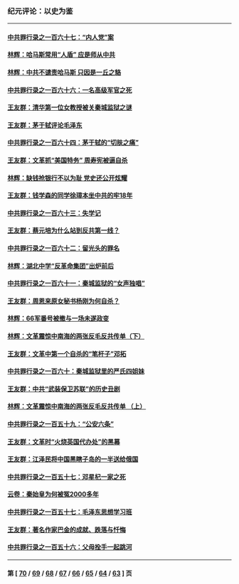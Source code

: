 ### 纪元评论：以史为鉴
---
#### [中共罪行录之一百六十七：“内人党”案](../../pages/nsc1028/n14096982.md) 
#### [林辉：哈马斯常用“人盾” 应是师从中共](../../pages/nsc1028/n14095420.md) 
#### [林辉：中共不谴责哈马斯 只因是一丘之貉](../../pages/nsc1028/n14094661.md) 
#### [中共罪行录之一百六十六：一名高级军官之死](../../pages/nsc1028/n14093625.md) 
#### [王友群：清华第一位女教授被关秦城监狱之谜](../../pages/nsc1028/n14093343.md) 
#### [王友群：茅于轼评论毛泽东](../../pages/nsc1028/n14092488.md) 
#### [中共罪行录之一百六十四：茅于轼的“切肤之痛”](../../pages/nsc1028/n14090183.md) 
#### [王友群：文革抓“美国特务” 周寿宪被逼自杀](../../pages/nsc1028/n14089941.md) 
#### [林辉：缺钱抢银行不以为耻 党史还公开炫耀](../../pages/nsc1028/n14089054.md) 
#### [王友群：钱学森的同学徐璋本坐中共的牢18年](../../pages/nsc1028/n14089123.md) 
#### [中共罪行录之一百六十三：失学记](../../pages/nsc1028/n14087784.md) 
#### [王友群：蔡元培为什么站到反共第一线？](../../pages/nsc1028/n14086128.md) 
#### [中共罪行录之一百六十二：留光头的罪名](../../pages/nsc1028/n14083151.md) 
#### [林辉：湖北中学“反革命集团”出炉前后](../../pages/nsc1028/n14082585.md) 
#### [中共罪行录之一百六十一：秦城监狱的“女声独唱”](../../pages/nsc1028/n14079090.md) 
#### [王友群：周恩来原女秘书杨刚为何自杀？](../../pages/nsc1028/n14078084.md) 
#### [林辉：66军番号被撤与一场未遂政变](../../pages/nsc1028/n14078024.md) 
#### [林辉：文革震惊中南海的两张反毛反共传单（下）](../../pages/nsc1028/n14076376.md) 
#### [王友群：文革中第一个自杀的“笔杆子”邓拓](../../pages/nsc1028/n14075736.md) 
#### [中共罪行录之一百六十：秦城监狱里的严氏四姐妹](../../pages/nsc1028/n14074881.md) 
#### [王友群：中共“武装保卫苏联”的历史丑剧](../../pages/nsc1028/n14074106.md) 
#### [林辉：文革震惊中南海的两张反毛反共传单 （上）](../../pages/nsc1028/n14073140.md) 
#### [中共罪行录之一百五十九：“公安六条”](../../pages/nsc1028/n14071344.md) 
#### [王友群：文革时“火烧英国代办处”的黑幕](../../pages/nsc1028/n14070603.md) 
#### [王友群：江泽民将中国黑瞎子岛的一半送给俄国](../../pages/nsc1028/n14069964.md) 
#### [中共罪行录之一百五十七：邓星杞一家之死](../../pages/nsc1028/n14069475.md) 
#### [云卷：秦始皇为何被冤2000多年](../../pages/nsc1028/n14068423.md) 
#### [中共罪行录之一百五十七：毛泽东思想学习班](../../pages/nsc1028/n14067273.md) 
#### [王友群：著名作家巴金的成就、跌落与忏悔](../../pages/nsc1028/n14064433.md) 
#### [中共罪行录之一百五十六：父母拴手一起跳河](../../pages/nsc1028/n14063788.md) 

---
#### 第 [ [70](./70.md) / [69](./69.md) / [68](./68.md) / [67](./67.md) / [66](./66.md) / [65](./65.md) / [64](./64.md) / [63](./63.md) ] 页
